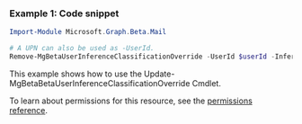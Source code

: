 ### Example 1: Code snippet

```powershellImport-Module Microsoft.Graph.Beta.Mail

# A UPN can also be used as -UserId.
Remove-MgBetaUserInferenceClassificationOverride -UserId $userId -InferenceClassificationOverrideId $inferenceClassificationOverrideId
```
This example shows how to use the Update-MgBetaBetaUserInferenceClassificationOverride Cmdlet.
To learn about permissions for this resource, see the [permissions reference](/graph/permissions-reference).

